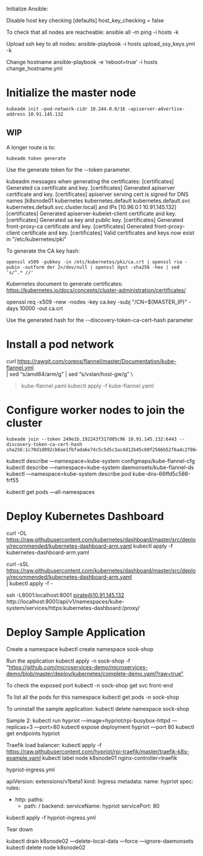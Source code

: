 
Initialize Ansible:

Disable host key checking
[defaults]
host_key_checking = false


To check that all nodes are reacheable:
ansible all -m ping -i hosts -k

Upload ssh key to all nodes:
ansible-playbook -i hosts upload_ssy_keys.yml -k

Change hostname
ansible-playbook -e ‘reboot=true’ -i hosts change_hostname.yml



# Initialize the master node
```
kubeadm init —pod-network-cidr 10.244.0.0/16 —apiserver-advertise-address 10.91.145.132
```


## WIP

A longer route is to:
```
kubeadm token generate
```

Use the generate token for the --token parameter.

kubeadm messages when generating the certificates:
[certificates] Generated ca certificate and key.
[certificates] Generated apiserver certificate and key.
[certificates] apiserver serving cert is signed for DNS names [k8snode01 kubernetes kubernetes.default kubernetes.default.svc kubernetes.default.svc.cluster.local] and IPs [10.96.0.1 10.91.145.132]
[certificates] Generated apiserver-kubelet-client certificate and key.
[certificates] Generated sa key and public key.
[certificates] Generated front-proxy-ca certificate and key.
[certificates] Generated front-proxy-client certificate and key.
[certificates] Valid certificates and keys now exist in "/etc/kubernetes/pki"




To generate the CA key hash:
```
openssl x509 -pubkey -in /etc/kubernetes/pki/ca.crt | openssl rsa -pubin -outform der 2>/dev/null | openssl dgst -sha256 -hex | sed 's/^.* //'
```

Kubernetes document to generate certificates:
https://kubernetes.io/docs/concepts/cluster-administration/certificates/

openssl req -x509 -new -nodes -key ca.key -subj "/CN=${MASTER_IP}" -days 10000 -out ca.crt

Use the generated hash for the --discovery-token-ca-cert-hash parameter

# Install a pod network
curl https://rawgit.com/coreos/flannel/master/Documentation/kube-flannel.yml \
|  sed “s/amd64/arm/g” | sed “s/vxlan/host-gw/g” \
  > kube-flannel.yaml
kubectl apply -f kube-flannel.yaml

# Configure worker nodes to join the cluster
```
kubeadm join --token 249e1b.192243f317d05c96 10.91.145.132:6443 --discovery-token-ca-cert-hash sha256:1c70d1d092cb6ae1fbfada6e74c5c5d5c3ac4d12b45c60f2566b52f6a4c2f864
```

kubectl describe —namespace=kube-system configmaps/kube-flannel-cfg
kubectl describe —namespace=kube-system daemonsets/kube-flannel-ds
kubectl —namespace=kube-system describe pod kube-dns-66ffd5c588-frf55

kubectl get pods —all-namespaces


# Deploy Kubernetes Dashboard
curl -OL https://raw.githubusercontent.com/kubernetes/dashboard/master/src/deploy/recommended/kubernetes-dashboard-arm.yaml
kubectl apply -f kubernetes-dashboard-arm.yaml

curl -sSL \
  https://raw.githubusercontent.com/kubernetes/dashboard/master/src/deploy/recommended/kubernetes-dashboard-arm.yaml \
  | kubectl apply -f -

ssh -L8001:localhost:8001 pirate@10.91.145.132
http://localhost:8001/api/v1/namespaces/kube-system/services/https:kubernetes-dashboard:/proxy/


# Deploy Sample Application

Create a namespace
kubectl create namespace sock-shop

Run the application
kubectl apply -n sock-shop -f “https://github.com/microservices-demo/microservices-demo/blob/master/deploy/kubernetes/complete-demo.yaml?raw=true”

To check the exposed port
kubectl -n sock-shop get svc front-end

To list all the pods for this namespace
kubectl get pods -n sock-shop

To uninstall the sample application:
kubectl delete namespace sock-shop



Sample 2:
kubectl run hypriot —image=hypriot/rpi-busybox-httpd —replicas=3 —port=80
kubectl expose deployment hypriot —port 80
kubectl get endpoints hypriot

Traefik load balancer:
kubectl apply -f https://raw.githubusercontent.com/hypriot/rpi-traefik/master/traefik-k8s-example.yaml
kubectl label node k8snode01 nginx-controller=traefik

hypriot-ingress.yml

apiVersion: extensions/v1beta1
kind: Ingress
metadata:
  name: hypriot
spec:
  rules:
  - http:
      paths:
      - path: /
        backend:
          serviceName: hypriot
          servicePort: 80

kubectl apply -f hypriot-ingress.yml




Tear down

kubectl drain k8snode02 —delete-local-data —force —ignore-daemonsets
kubectl delete node k8snode02
